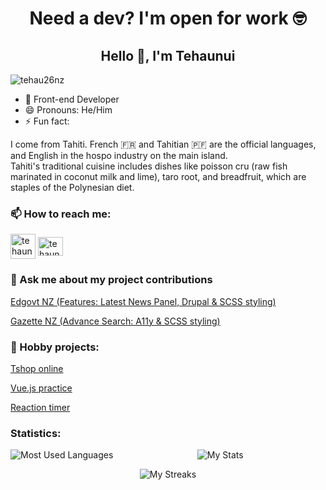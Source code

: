 <h1 align="center"> Need a dev? I'm open for work 🤓 </h1>
<h2 align="center">Hello 👋, I'm Tehaunui</h2>

<p align="left"> <img src="https://komarev.com/ghpvc/?username=tehau26nz&label=Profile%20views&color=0e75b6&style=flat" alt="tehau26nz" /> </p>

<ul align="left"><li>🌱 Front-end Developer</li>
<li>😄 Pronouns: He/Him</li>
<li>⚡ Fun fact:</li></ul>
<p align="left"> I come from Tahiti. French 🇫🇷 and Tahitian 🇵🇫 are the official languages, and English in the hospo industry on the main island.<br>
Tahiti's traditional cuisine includes dishes like poisson cru (raw fish marinated in coconut milk and lime), taro root, and breadfruit, which are staples of the Polynesian diet.</p>

<h3 align="left"> 📫 How to reach me:</h3>
<p align="left">
<a href="https://tehaunui.com" target="blank"><img align="center" src="https://www.freepnglogos.com/uploads/logo-website-png/logo-website-website-logo-png-transparent-background-background-15.png" alt="tehaunuiss" height="40" width="40" /></a>
<a href="https://linkedin.com/in/tehaunuiss" target="blank"><img align="center" src="https://raw.githubusercontent.com/rahuldkjain/github-profile-readme-generator/master/src/images/icons/Social/linked-in-alt.svg" alt="tehaunuiss" height="30" width="40" /></a>
</p>

<h3 align="left"> 💬 Ask me about my project contributions</h3>
<p align="left"> <a href="https://preview.education.govt.nz/">Edgovt NZ (Features: Latest News Panel, Drupal & SCSS styling)</a>
</p>
<p align="left"> <a href="https://gazette.govt.nz/">Gazette NZ (Advance Search: A11y & SCSS styling)</a>
</p>

<h3 align="left"> 🔭 Hobby projects:</h3>
<p align="left"> <a href="https://eshop-cveu.vercel.app/">Tshop online</a>
</p>
<p align="left"> <a href="https://modal-project-kappa.vercel.app/">Vue.js practice</a>
</p>
<p align="left"> <a href="https://reaction-timer-mauve.vercel.app/">Reaction timer</a>
</p>

<h3 align="left">Statistics:</h3>

<p align= "left"><img align="left" src="https://github-readme-stats-blush-nine-41.vercel.app/api/top-langs/?username=tehau26nz&show_icons=true&locale=en&theme=cobalt&langs_count=8" alt="Most Used Languages"/></p>

<p align= "center"><img align="center" src="https://github-readme-stats-blush-nine-41.vercel.app/api?username=tehau26nz&show_icons=true&theme=cobalt" alt="My Stats" /></p>

<p align= "center"><img align="center" src="https://github-readme-streak-stats.herokuapp.com/?user=tehau26nz&theme=cobalt" alt="My Streaks" /></p>


<!--
**tehau26nz/tehau26nz** is a ✨ _special_ ✨ repository because its `README.md` (this file) appears on your GitHub profile.

Here are some ideas to get you started:

- 🔭 I’m currently working on ...
- 🌱 I’m currently learning ...
- 👯 I’m looking to collaborate on ...
- 🤔 I’m looking for help with ...
- 💬 Ask me about ...
- 📫 How to reach me: ...
- 😄 Pronouns: ...
- ⚡ Fun fact: ...
-->
